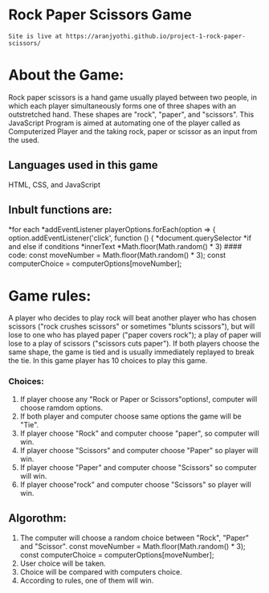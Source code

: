 # Rock Paper Scissors Game
    Site is live at https://aranjyothi.github.io/project-1-rock-paper-scissors/

# About the Game:
Rock paper scissors is a hand game usually played between two people, in which each player simultaneously forms one of three shapes with an outstretched hand. These shapes are "rock", "paper", and "scissors". This JavaScript Program is aimed at automating one of the player called as Computerized Player and the taking rock, paper or scissor as an input from the used.

## Languages used in this  game
 HTML, CSS, and JavaScript
## Inbult functions are:
*for each
*addEventListener
      playerOptions.forEach(option => {
            option.addEventListener('click', function () {
*document.querySelector
*if and else if conditions
*innerText
*Math.floor(Math.random() * 3)
    #### code:  const moveNumber = Math.floor(Math.random() * 3);
                const computerChoice = computerOptions[moveNumber];
# Game rules: 
A player who decides to play rock will beat another player who has chosen scissors ("rock crushes scissors" or sometimes "blunts scissors"), but will lose to one who has played paper ("paper covers rock"); a play of paper will lose to a play of scissors ("scissors cuts paper"). If both players choose the same shape, the game is tied and is usually immediately replayed to break the tie.
In this game player has 10 choices to play this game.
### Choices:
1. If player choose any "Rock or Paper or Scissors"options!, computer will choose  ramdom options.
2. If both player and computer choose same options the game will be "Tie".
3. If player choose "Rock" and computer choose "paper", so computer will win.
4. If player choose "Scissors" and computer choose "Paper" so player will win.
5. If player choose "Paper" and computer choose "Scissors" so computer will win.
6. If player choose"rock" and computer choose "Scissors" so player will win.

## Algorothm:

1. The computer will choose a random choice between "Rock", "Paper" and "Scissor". 
        const moveNumber = Math.floor(Math.random() * 3);
                const computerChoice = computerOptions[moveNumber];
2. User choice will be taken.
3. Choice will be compared with computers choice.
4. According to rules, one of them will win.


